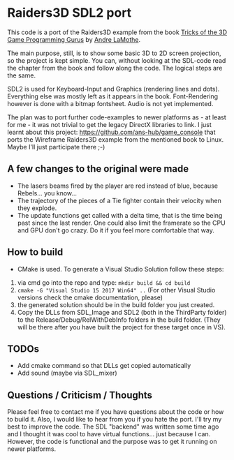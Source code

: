 # Raiders3D SDL2 port
This code is a port of the Raiders3D example from the book [Tricks of the 3D Game Programming Gurus](https://www.amazon.com/Tricks-Programming-Gurus-Advanced-Graphics-Rasterization/dp/0672318350/ref=cm_cr_arp_d_product_top?ie=UTF8) by [Andre LaMothe](https://en.wikipedia.org/wiki/Andr%C3%A9_LaMothe).

The main purpose, still, is to show some basic 3D to 2D screen projection, so the project is kept simple. You can, without
looking at the SDL-code read the chapter from the book and follow along the code. The logical steps are the same.

SDL2 is used for Keyboard-Input and Graphics (rendering lines and dots). Everything else was mostly left as it appears in the book.
Font-Rendering however is done with a bitmap fontsheet. Audio is not yet implemented.

The plan was to port further code-examples to newer platforms as - at least for me - it was not trivial to get the
legacy DirectX libraries to link. I just learnt about this project: https://github.com/ans-hub/game_console that ports the Wireframe Raiders3D example from the mentioned book to Linux. Maybe I'll just participate there ;-)

## A few changes to the original were made
* The lasers beams fired by the player are red instead of blue, because Rebels... you know...
* The trajectory of the pieces of a Tie fighter contain their velocity when they explode.
* The update functions get called with a delta time, that is the time being past since the last render. One could also limit the framerate  so the CPU and GPU don't go crazy. Do it if you feel more comfortable that way.

## How to build
* CMake is used. To generate a Visual Studio Solution follow these steps:
1. via cmd go into the repo and type: `mkdir build && cd build`
2. `cmake -G "Visual Studio 15 2017 Win64" ..` (For other Visual Studio versions check the cmake documentation, please)
3. the generated solution should be in the build folder you just created.
4. Copy the DLLs from SDL_Image and SDL2 (both in the ThirdParty folder) to the Release/Debug/RelWithDebInfo folders in the build folder. (They will be there after you have built the project for these target once in VS).

## TODOs
* Add cmake command so that DLLs get copied automatically
* Add sound (maybe via SDL_mixer)

## Questions / Criticism / Thoughts
Please feel free to contact me if you have questions about the code or how to build it. Also, I would like to hear from you if you hate the port. I'll try my best to improve the code. The SDL "backend" was written some time ago and I thought it was cool to have virtual functions... just because I can. However, the code is functional and the purpose was to get it running on newer platforms.

